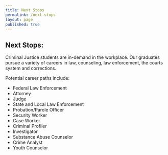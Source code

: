 ```yaml
---
title: Next Stops
permalink: /next-stops
layout: page
published: true
---
```


## Next Stops:

Criminal Justice students are in-demand in the workplace. Our graduates pursue a variety of careers in law, counseling, law enforcement, the courts system and corrections.

Potential career paths include:

- Federal Law Enforcement
- Attorney
- Judge
- State and Local Law Enforcement
- Probation/Parole Officer
- Security Worker
- Case Worker
- Criminal Profiler
- Investigator
- Substance Abuse Counselor
- Crime Analyst
- Youth Counselor